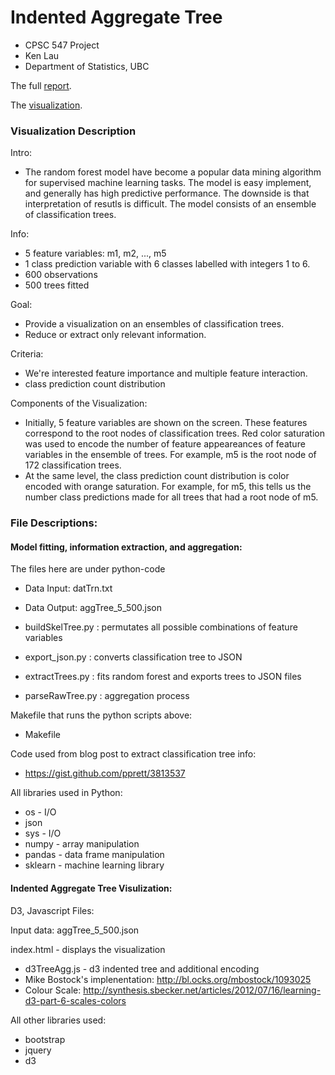 
Indented Aggregate Tree
=======================================

- CPSC 547 Project
- Ken Lau
- Department of Statistics, UBC

The full [report](http://kenlau177.github.io/Indented-Agg-Tree/cpsc547-writeup-final2.pdf).

The [visualization](http://kenlau177.github.io/Indented-Agg-Tree/).

### Visualization Description

Intro:
- The random forest model have become a popular data mining algorithm for supervised machine learning tasks. The model is easy implement, and generally has high predictive performance. The downside is that interpretation of resutls is difficult. The model consists of an ensemble of classification trees. 

Info:
- 5 feature variables: m1, m2, ..., m5
- 1 class prediction variable with 6 classes labelled with integers 1 to 6.
- 600 observations
- 500 trees fitted

Goal:
- Provide a visualization on an ensembles of classification trees.
- Reduce or extract only relevant information.

Criteria:
- We're interested feature importance and multiple feature interaction.
- class prediction count distribution

Components of the Visualization:
- Initially, 5 feature variables are shown on the screen. These features correspond to the root nodes of classification trees. Red color saturation was used to encode the number of feature appeareances of feature variables in the ensemble of trees. For example, m5 is the root node of 172 classification trees.
- At the same level, the class prediction count distribution is color encoded with orange saturation. For example, for m5, this tells us the number class predictions made for all trees that had a root node of m5.

### File Descriptions:

#### Model fitting, information extraction, and aggregation:
The files here are under python-code

- Data Input: datTrn.txt
- Data Output: aggTree_5_500.json

- buildSkelTree.py : permutates all possible combinations of feature variables
- export_json.py : converts classification tree to JSON
- extractTrees.py : fits random forest and exports trees to JSON files
- parseRawTree.py : aggregation process

Makefile that runs the python scripts above:
- Makefile

Code used from blog post to extract classification tree info:
- https://gist.github.com/pprett/3813537

All libraries used in Python:
- os - I/O
- json
- sys - I/O
- numpy - array manipulation
- pandas - data frame manipulation
- sklearn - machine learning library

#### Indented Aggregate Tree Visulization:
D3, Javascript Files:

Input data: aggTree_5_500.json

index.html - displays the visualization

- d3TreeAgg.js - d3 indented tree and additional encoding
- Mike Bostock's implenentation: http://bl.ocks.org/mbostock/1093025
- Colour Scale: http://synthesis.sbecker.net/articles/2012/07/16/learning-d3-part-6-scales-colors

All other libraries used:
- bootstrap
- jquery
- d3





